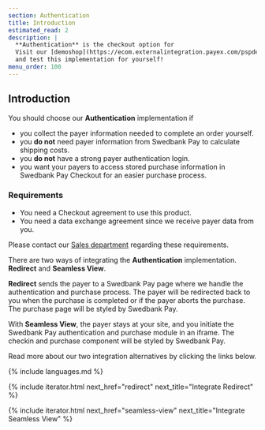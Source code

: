 ```yaml
---
section: Authentication
title: Introduction
estimated_read: 2
description: |
  **Authentication** is the checkout option for
  Visit our [demoshop](https://ecom.externalintegration.payex.com/pspdemoshop)
  and test this implementation for yourself!
menu_order: 100
---
```



## Introduction

You should choose our **Authentication** implementation if

-   you collect the payer information needed to complete an order yourself.
-   you **do not** need payer information from Swedbank Pay to calculate
    shipping costs.
-   you **do not** have a strong payer authentication login.
-   you want your payers to access stored purchase information in Swedbank Pay
    Checkout for an easier purchase process.

### Requirements

-   You need a Checkout agreement to use this product.
-   You need a data exchange agreement since we receive payer data from you.

Please contact our [Sales department][contact-sales] regarding these
requirements.

There are two ways of integrating the **Authentication** implementation.
**Redirect** and **Seamless View**.

**Redirect** sends the payer to a Swedbank Pay page where we handle the
authentication and purchase process. The payer will be redirected back to you
when the purchase is completed or if the payer aborts the purchase. The
purchase page will be styled by Swedbank Pay.

With **Seamless View**, the payer stays at your site, and you initiate the
Swedbank Pay authentication and purchase module in an iframe. The checkin and
purchase component will be styled by Swedbank Pay.

Read more about our two integration alternatives by clicking the links below.

{% include languages.md %}

{% include iterator.html next_href="redirect"
                         next_title="Integrate Redirect" %}

{% include iterator.html next_href="seamless-view"
                         next_title="Integrate Seamless View" %}

[contact-sales]: /contact/
